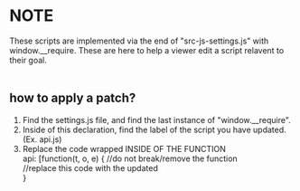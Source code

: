 # NOTE
These scripts are implemented via the end of "src-js-settings.js" with window.__require. These are here to help a viewer edit a script relavent to their goal. <br><br>
## how to apply a patch?
1. Find the settings.js file, and find the last instance of "window.__require".
2.  Inside of this declaration, find the label of the script you have updated. (Ex. api.js)
3. Replace the code wrapped INSIDE OF THE FUNCTION <br>
 api: [function(t, o, e) { //do not break/remove the function <br>
   //replace this code with the updated <br>
}

